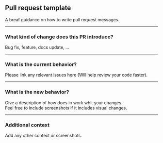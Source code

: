 <!-- Same as the supabase template -->
## Pull request template
A breaf guidance on how to write pull request messages.
___
### What kind of change does this PR introduce?
Bug fix, feature, docs update, ...
___
### What is the current behavior?
Please link any relevant issues here (Will help review your code faster).
___
### What is the new behavior?
Give a description of how does in work whit your changes.  
Feel free to include screenshots if it includes visual changes.
___
### Additional context
Add any other context or screenshots.

